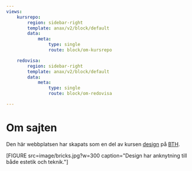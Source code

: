 ```yaml
---
views:
    kursrepo:
        region: sidebar-right
        template: anax/v2/block/default
        data:
            meta:
                type: single
                route: block/om-kursrepo

    redovisa:
        region: sidebar-right
        template: anax/v2/block/default
        data:
            meta:
                type: single
                route: block/om-redovisa

---
```

Om sajten
=========================

Den här webbplatsen har skapats som en del av kursen [design](https://dbwebb.se/kurser/design-v2) på [BTH](https://bth.se).

[FIGURE src=image/bricks.jpg?w=300 caption="Design har anknytning till både estetik och teknik."]

